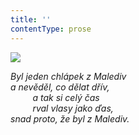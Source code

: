 ```yaml
---
title: ''
contentType: prose
---
```


<section>

![](../Images/026.jpg)

_Byl jeden chlápek z Malediv  
a nevěděl, co dělat dřív,  
         a tak si celý čas  
         rval vlasy jako ďas,  
snad proto, že byl z Malediv._

</section>
